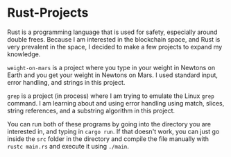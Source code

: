 # Rust-Projects

Rust is a programming language that is used for safety, especially around double frees. Because I am interested in the blockchain space, and Rust is very prevalent in the space, I decided to make a few projects to expand my knowledge.

```weight-on-mars``` is a project where you type in your weight in Newtons on Earth and you get your weight in Newtons on Mars. I used standard input, error handling, and strings in this project.

```grep``` is a project (in process) where I am trying to emulate the Linux ```grep``` command. I am learning about and using error handling using match, slices, string references, and a substring algorithm in this project.

You can run both of these programs by going into the directory you are interested in, and typing in ```cargo run```. If that doesn't work, you can just go inside the ```src``` folder in the directory and compile the file manually with ```rustc main.rs``` and execute it using ```./main```.


